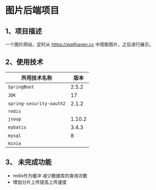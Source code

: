 # 图片后端项目 

## 1、项目描述

一个图片网站，定时从 https://wallhaven.cc 中爬取图片，之后进行展示。 



## 2、使用技术 

| 所用技术名称             | 版本    |
| ------------------------ |-------|
| `SpringBoot`             | 2.5.2 |
| `JDK`                    | 17    |
| `spring-security-oauth2` | 2.1.2 |
| `redis`                  |       |
| `jsoup`                  | 1.10.2 |
| `mybatis`                | 3.4.3 |
| `mysql`                  | 8     |
| `minio`                  |       |



## 3、 未完成功能
- redis作为缓冲 减少数据库的查询次数  
- 增加分片上传提高上传速度

